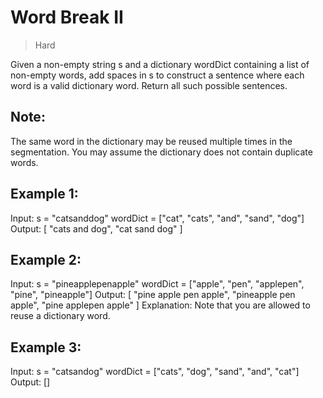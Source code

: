 # Word Break II

> Hard

Given a non-empty string s and a dictionary wordDict containing a list of non-empty words, add spaces in s to construct a sentence where each word is a valid dictionary word. Return all such possible sentences.

## Note:

The same word in the dictionary may be reused multiple times in the segmentation.
You may assume the dictionary does not contain duplicate words.

## Example 1:

Input:
s = "catsanddog"
wordDict = ["cat", "cats", "and", "sand", "dog"]
Output:
[
  "cats and dog",
  "cat sand dog"
]

## Example 2:

Input:
s = "pineapplepenapple"
wordDict = ["apple", "pen", "applepen", "pine", "pineapple"]
Output:
[
  "pine apple pen apple",
  "pineapple pen apple",
  "pine applepen apple"
]
Explanation: Note that you are allowed to reuse a dictionary word.

## Example 3:

Input:
s = "catsandog"
wordDict = ["cats", "dog", "sand", "and", "cat"]
Output:
[]